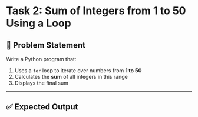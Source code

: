 # Task 2: Sum of Integers from 1 to 50 Using a Loop

## 📝 Problem Statement

Write a Python program that:

1. Uses a `for` loop to iterate over numbers from **1 to 50**  
2. Calculates the **sum** of all integers in this range  
3. Displays the final sum

---

## ✅ Expected Output

